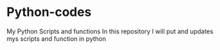 # Python-codes
My Python Scripts and functions
In this repository I will put and updates mys scripts and function in python 
